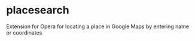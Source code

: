 # placesearch
Extension for Opera for locating a place in Google Maps by entering name or coordinates
